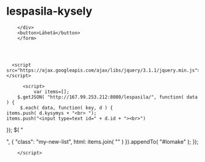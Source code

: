# lespasila-kysely

<form>
        <div id="lomake">
        
        </div>
        <button>Lähetä</button>
        </form>
      
        
     

      <script src="https://ajax.googleapis.com/ajax/libs/jquery/3.1.1/jquery.min.js"></script>
        
          <script>
              var items=[];
        $.getJSON( "http://167.99.253.212:8080/lespasila/", function( data ) {
         $.each( data, function( key, d ) {
    items.push( d.kysymys + "<br> ");
    items.push("<input type=text id=" + d.id + "><br>")
});
 $( "<div/>", {
   "class": "my-new-list",
    html: items.join( "" )
    }).appendTo( "#lomake" );
});


        </script>
